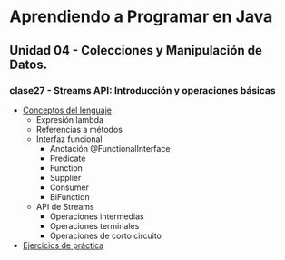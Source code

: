 # Aprendiendo a Programar en Java
## Unidad 04 - Colecciones y Manipulación de Datos.
### clase27 - Streams API: Introducción y operaciones básicas
- [Conceptos del lenguaje](conceptos_lenguaje.ipynb)
  - Expresión lambda
  - Referencias a métodos
  - Interfaz funcional
    - Anotación @FunctionalInterface
    - Predicate<T>
    - Function<T>
    - Supplier<T>
    - Consumer<T>
    - BiFunction<T>
  - API de Streams
    - Operaciones intermedias
    - Operaciones terminales
    - Operaciones de corto circuito
- [Ejercicios de práctica](ejercicios.md)
